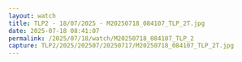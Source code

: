 ```yaml
---
layout: watch
title: TLP2 - 18/07/2025 - M20250718_084107_TLP_2T.jpg
date: 2025-07-18 08:41:07
permalink: /2025/07/18/watch/M20250718_084107_TLP_2
capture: TLP2/2025/202507/20250717/M20250718_084107_TLP_2T.jpg
---
```

